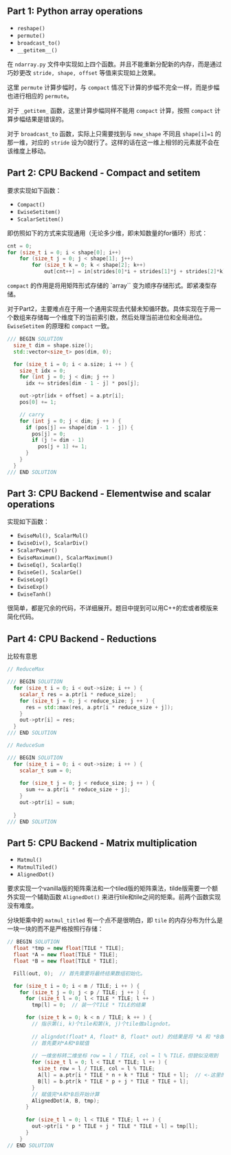 ## Part 1: Python array operations

- `reshape()`
- `permute()`
- `broadcast_to()`
- `__getitem__()`

在 `ndarray.py` 文件中实现如上四个函数。并且不能重新分配新的内存，而是通过巧妙更改 `stride, shape, offset` 等值来实现如上效果。


这里 `permute` 计算步幅时，与 `compact` 情况下计算的步幅不完全一样，而是步幅也进行相应的 `permute`。

对于 `_getitem_` 函数，这里计算步幅同样不能用 `compact` 计算，按照 `compact` 计算步幅结果是错误的。

对于 `broadcast_to` 函数，实际上只需要找到与 `new_shape` 不同且 `shape[i]=1` 的那一维，对应的 `stride` 设为0就行了。这样的话在这一维上相邻的元素就不会在该维度上移动。

## Part 2: CPU Backend - Compact and setitem

要求实现如下函数：

- `Compact()`
- `EwiseSetitem()`
- `ScalarSetitem()`

即仿照如下的方式来实现通用（无论多少维，即未知数量的for循环）形式：

```c++
cnt = 0;
for (size_t i = 0; i < shape[0]; i++)
    for (size_t j = 0; j < shape[1]; j++)
        for (size_t k = 0; k < shape[2]; k++)
            out[cnt++] = in[strides[0]*i + strides[1]*j + strides[2]*k];
```


`compact` 的作用是将用矩阵形式存储的 `array`` 变为顺序存储形式。即紧凑型存储。

对于Part2，主要难点在于用一个通用实现去代替未知循环数。具体实现在于用一个数组来存储每一个维度下的当前索引数，然后处理当前进位和全局进位。`EwiseSetitem` 的原理和 `compact` 一致。

```c++
/// BEGIN SOLUTION
  size_t dim = shape.size();
  std::vector<size_t> pos(dim, 0);

  for (size_t i = 0; i < a.size; i ++ ) {
    size_t idx = 0;
    for (int j = 0; j < dim; j ++ ) 
      idx += strides[dim - 1 - j] * pos[j];

    out->ptr[idx + offset] = a.ptr[i];
    pos[0] += 1;

    // carry
    for (int j = 0; j < dim; j ++ ) {
      if (pos[j] == shape[dim - 1 - j]) {
        pos[j] = 0;
        if (j != dim - 1) 
          pos[j + 1] += 1;
      }
    }
  }
/// END SOLUTION
```



## Part 3: CPU Backend - Elementwise and scalar operations

实现如下函数：

- `EwiseMul(), ScalarMul()`
- `EwiseDiv(), ScalarDiv()`
- `ScalarPower()`
- `EwiseMaximum(), ScalarMaximum()`
- `EwiseEq(), ScalarEq()`
- `EwiseGe(), ScalarGe()`
- `EwiseLog()`
- `EwiseExp()`
- `EwiseTanh()`


很简单，都是冗余的代码，不详细展开。题目中提到可以用C++的宏或者模版来简化代码。

## Part 4: CPU Backend - Reductions

比较有意思

```c++
// ReduceMax

/// BEGIN SOLUTION
  for (size_t i = 0; i < out->size; i ++ ) {
    scalar_t res = a.ptr[i * reduce_size];
    for (size_t j = 0; j < reduce_size; j ++ ) {
      res = std::max(res, a.ptr[i * reduce_size + j]);
    }
    out->ptr[i] = res;
  }
/// END SOLUTION

// ReduceSum

/// BEGIN SOLUTION
  for (size_t i = 0; i < out->size; i ++ ) {
    scalar_t sum = 0;
    
    for (size_t j = 0; j < reduce_size; j ++ ) {
      sum += a.ptr[i * reduce_size + j];
    }
    out->ptr[i] = sum;
    
  }
/// END SOLUTION
```

## Part 5: CPU Backend - Matrix multiplication

- `Matmul()`
- `MatmulTiled()`
- `AlignedDot()`


要求实现一个vanilla版的矩阵乘法和一个tiled版的矩阵乘法，tilde版需要一个额外实现一个辅助函数 `AlignedDot()` 来进行tile和tile之间的矩乘。前两个函数实现没有难度。


分块矩乘中的 `matmul_titled` 有一个点不是很明白，即 `tile` 的内存分布为什么是一块一块的而不是严格按照行存储：

```c++
// BEGIN SOLUTION
  float *tmp = new float[TILE * TILE];
  float *A = new float[TILE * TILE];
  float *B = new float[TILE * TILE];

  Fill(out, 0);  // 首先需要将最终结果数组初始化。

  for (size_t i = 0; i < m / TILE; i ++ ) {
    for (size_t j = 0; j < p / TILE; j ++ ) {
      for (size_t l = 0; l < TILE * TILE; l ++ ) 
        tmp[l] = 0;  // 装一个TILE * TILE的结果

      for (size_t k = 0; k < n / TILE; k ++ ) {
        // 指示第(i, k)个tile和第(k, j)个tile做aligndot。
        
        // aligndot(float* A, float* B, float* out) 的结果是将 *A 和 *B做 matmul 然后送入 *out
        // 首先要对*A和*B赋值
        
        // 一维坐标转二维坐标 row = l / TILE, col = l % TILE，但貌似没用到
        for (size_t l = 0; l < TILE * TILE; l ++ ) {
          size_t row = l / TILE, col = l % TILE;
          A[l] = a.ptr[i * TILE * n + k * TILE * TILE + l];  // <-这里的  TILE * TILE 不知道为什么是一块一块存储而不是按行存储
          B[l] = b.ptr[k * TILE * p + j * TILE * TILE + l];
        }
        // 赋值完*A和*B后开始计算
        AlignedDot(A, B, tmp);  
      }
      
      for (size_t l = 0; l < TILE * TILE; l ++ ) {
        out->ptr[i * p * TILE + j * TILE * TILE + l] = tmp[l]; 
      }
    }
// END SOLUTION
```

